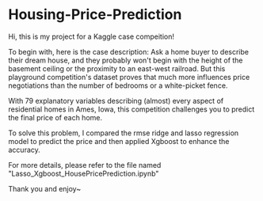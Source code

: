 # Housing-Price-Prediction
Hi, this is my project for a Kaggle case compeition!


To begin with, here is the case description:
Ask a home buyer to describe their dream house, and they probably won't begin with the height of the basement 
ceiling or the proximity to an east-west railroad. But this playground competition's dataset proves that
much more influences price negotiations than the number of bedrooms or a white-picket fence.

With 79 explanatory variables describing (almost) every aspect of residential homes in Ames, Iowa, this 
competition challenges you to predict the final price of each home.

To solve this problem, I compared the rmse ridge and lasso regression model to predict the price
and then applied Xgboost to enhance the accuracy.

For more details, please refer to the file named "Lasso_Xgboost_HousePricePrediction.ipynb"

Thank you and enjoy~
